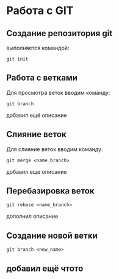 # Работа с GIT
## Создание репозитория git
выполняется командой:
```
git init
```
## Работа с ветками
Для просмотра веток вводим команду:

```
git branch
```
добавил ещё описание 

## Слияние веток 

Для слияние веток вводим команду:

```
git merge <name_branch>
```
добавил еще описание

## Перебазировка веток

```
git rebase <name_branch>
```
дополнил описание

## Cоздание новой ветки

```
git branch <new_name>
```


## добавил ещё чтото
